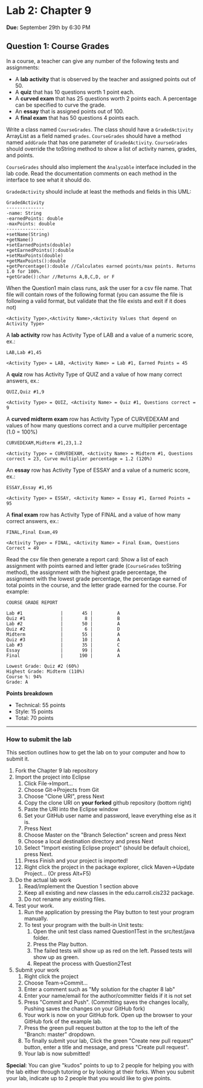 # Lab 2: Chapter 9
**Due:** September 29th by 6:30 PM

## Question 1: Course Grades

In a course, a teacher can give any number of the following tests and assignments:

- A **lab activity** that is observed by the teacher and assigned points out of 50.
- A **quiz** that has 10 questions worth 1 point each.
- A **curved exam** that has 25 questions worth 2 points each. A percentage can be specified to curve the grade.
- An **essay** that is assigned points out of 100.
- A **final exam** that has 50 questions 4 points each.

Write a class named `CourseGrades`.  The class should have a `GradedActivity` ArrayList as a field named `grades`.  `CourseGrades` should have a method named `addGrade` that has one parameter of `GradedActivity`.  `CourseGrades` should override the toString method to show a list of activity names, grades, and points.

`CourseGrades` should also implement the `Analyzable` interface included in the lab code.  Read the documentation comments on each method in the interface to see what it should do.

`GradedActivity` should include at least the methods and fields in this UML:

	GradedActivity
	--------------
	-name: String
	-earnedPoints: double
	-maxPoints: double
	--------------
	+setName(String)
	+getName()
	+setEarnedPoints(double)
	+getEarnedPoints():double
	+setMaxPoints(double)
	+getMaxPoints():double
	+getPercentage():double //Calculates earned points/max points. Returns 1.0 for 100%.
	+getGrade():char //Returns A,B,C,D, or F

When the Question1 main class runs, ask the user for a csv file name.  That file will contain rows of the following format (you can assume the file is following a valid format, but validate that the file exists and exit if it does not)
	
	<Activity Type>,<Activity Name>,<Activity Values that depend on Activity Type>
	
A **lab activity** row has Activity Type of LAB and a value of a numeric score, ex.:
	
	LAB,Lab #1,45

	<Activity Type> = LAB, <Activity Name> = Lab #1, Earned Points = 45
	
A **quiz** row has Activity Type of QUIZ and a value of how many correct answers, ex.:

	QUIZ,Quiz #1,9

	<Activity Type> = QUIZ, <Activity Name> = Quiz #1, Questions correct = 9

A **curved midterm exam** row has Activity Type of CURVEDEXAM and values of how many questions correct and a curve multiplier percentage (1.0 = 100%)

	CURVEDEXAM,Midterm #1,23,1.2

	<Activity Type> = CURVEDEXAM, <Activity Name> = Midterm #1, Questions correct = 23, Curve multiplier percentage = 1.2 (120%)
	
An **essay** row has Activity Type of ESSAY and a value of a numeric score, ex.:

	ESSAY,Essay #1,95
	
	<Activity Type> = ESSAY, <Activity Name> = Essay #1, Earned Points = 95
	
A **final exam** row has Activity Type of FINAL and a value of how many correct answers, ex.:

	FINAL,Final Exam,49
	
	<Activity Type> = FINAL, <Activity Name> = Final Exam, Questions Correct = 49

Read the csv file then generate a report card: Show a list of each assignment with points earned and letter grade (`CourseGrades` toString method), the assignment with the highest grade percentage, the assignment with the lowest grade percentage, the percentage earned of total points in the course, and the letter grade earned for the course. For example:

	COURSE GRADE REPORT
	
	Lab #1              |       45 |         A
	Quiz #1             |        8 |         B
	Lab #2              |       50 |         A
	Quiz #2             |        6 |         D
	Midterm             |       55 |         A
	Quiz #3             |       10 |         A
	Lab #3              |       35 |         C
	Essay               |       99 |         A
	Final               |      190 |         A
	
	Lowest Grade: Quiz #2 (60%)
	Highest Grade: Midterm (110%)
	Course %: 94%
	Grade: A
	
**Points breakdown**

- Technical: 55 points
- Style: 15 points
- Total: 70 points

----
### How to submit the lab
This section outlines how to get the lab on to your computer and how to submit it.

1. Fork the Chapter 9 lab repository
2. Import the project into Eclipse
	1. Click File->Import...
	2. Choose Git->Projects from Git
	3. Choose "Clone URI", press Next
	4. Copy the clone URI on **your forked** github repository (bottom right)
	5. Paste the URI into the Eclipse window
	6. Set your GitHub user name and password, leave everything else as it is.
	7. Press Next
	8. Choose Master on the "Branch Selection" screen and press Next
	9. Choose a local destination directory and press Next
	10. Select "Import existing Eclipse project" (should be default choice), press Next.
	11. Press Finish and your project is imported!
	12. Right click the project in the package explorer, click Maven->Update Project... (Or press Alt+F5)
3. Do the actual lab work
	1. Read/implement the Question 1 section above
	2. Keep all existing and new classes in the edu.carroll.cis232 package.
	3. Do not rename any existing files.
4. Test your work.
	1. Run the application by pressing the Play button to test your program manually.
	2. To test your program with the built-in Unit tests: 
		1. Open the unit test class named Question1Test in the src/test/java folder.
		2. Press the Play button.
		3. The failed tests will show up as red on the left. Passed tests will show up as green.
		4. Repeat the process with Question2Test
5. Submit your work
	1. Right click the project
	2. Choose Team->Commit...
	3. Enter a comment such as "My solution for the chapter 8 lab"
	4. Enter your name/email for the author/committer fields if it is not set
	5. Press "Commit and Push". (Committing saves the changes locally, Pushing saves the changes on your GitHub fork)
	6. Your work is now on your GitHub fork.  Open up the browser to your GitHub fork of the example lab.
	7. Press the green pull request button at the top to the left of the "Branch: master" dropdown.
	8. To finally submit your lab, Click the green "Create new pull request" button, enter a title and message, and press "Create pull request".
	9. Your lab is now submitted!

**Special**: You can give "kudos" points to up to 2 people for helping you with the lab either through tutoring or by looking at their forks.  When you submit your lab, indicate up to 2 people that you would like to give points.
